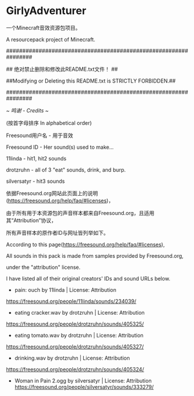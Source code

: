 # GirlyAdventurer
一个Minecraft音效资源包项目。

A resourcepack project of Minecraft.

################################################################

\##             绝对禁止删除和修改此README.txt文件！           ##

##Modifying or Deleting this README.txt is STRICTLY FORBIDDEN.##

################################################################

*~ 鸣谢 - Credits ~*

(按首字母排序 In alphabetical order)

Freesound用户名 - 用于音效

Freesound ID - Her sound(s) used to make...

11linda - hit1, hit2 sounds

drotzruhn - all of 3 "eat" sounds, drink, and burp.

silversatyr - hit3 sounds

依据Freesound.org网站此页面上的说明(https://freesound.org/help/faq/#licenses)，

由于所有用于本资源包的声音样本都来自Freesound.org，且适用其“Attribution”协议，

所有声音样本的原作者ID与网址皆列举如下。

According to this page(https://freesound.org/help/faq/#licenses),

All sounds in this pack is made from samples provided by Freesound.org,

under the "attribution" license.  

I have listed all of their original creators' IDs and sound URLs below. 


* pain: ouch by 11linda | License: Attribution

https://freesound.org/people/11linda/sounds/234039/


* eating cracker.wav by drotzruhn | License: Attribution

https://freesound.org/people/drotzruhn/sounds/405325/

* eating tomato.wav by drotzruhn | License: Attribution

https://freesound.org/people/drotzruhn/sounds/405327/

* drinking.wav by drotzruhn | License: Attribution

https://freesound.org/people/drotzruhn/sounds/405324/



* Woman in Pain 2.ogg by silversatyr | License: Attribution
https://freesound.org/people/silversatyr/sounds/333279/
